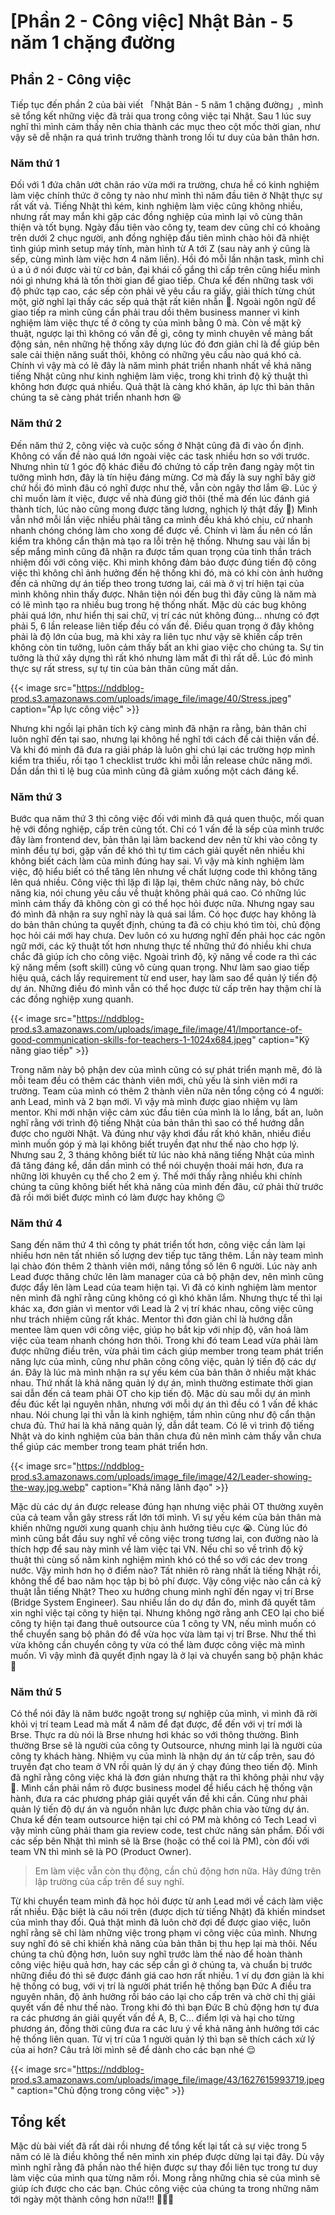 # [Phần 2 - Công việc] Nhật Bản - 5 năm 1 chặng đường

## Phần 2 - Công việc
Tiếp tục đến phần 2 của bài viết 「Nhật Bản - 5 năm 1 chặng đường」, mình sẽ tổng kết những việc đã trải qua trong công việc tại Nhật. Sau 1 lúc suy nghĩ thì mình cảm thấy nên chia thành các mục theo cột mốc thời gian, như vậy sẽ dễ nhận ra quá trình trưởng thành trong lối tư duy của bản thân hơn.

### Năm thứ 1
Đối với 1 đứa chân ướt chân ráo vừa mới ra trường, chưa hề có kinh nghiệm làm việc chính thức ở công ty nào như mình thì năm đầu tiên ở Nhật thực sự rất vất vả. Tiếng Nhật thì kém, kinh nghiệm làm việc cũng không nhiều, nhưng rất may mắn khi gặp các đồng nghiệp của mình lại vô cùng thân thiện và tốt bụng. Ngày đầu tiên vào công ty, team dev cũng chỉ có khoảng trên dưới 2 chục người, anh đồng nghiệp đầu tiên mình chào hỏi đã nhiệt tình giúp mình setup máy tính, màn hình từ A tới Z (sau này anh ý cũng là sếp, cùng mình làm việc hơn 4 năm liền). Hồi đó mỗi lần nhận task, mình chỉ ú a ú ớ nói được vài từ cơ bản, đại khái cố gắng thì cấp trên cũng hiểu mình nói gì nhưng khá là tốn thời gian để giao tiếp. Chưa kể đến những task với độ phức tạp cao, các sếp còn phải vẽ  yêu cầu ra giấy, giải thích từng chút một, giờ nghĩ lại thấy các sếp quả thật rất kiên nhẫn 🤣. Ngoài ngôn ngữ để giao tiếp ra mình cũng cần phải trau dồi thêm business manner vì kinh nghiệm làm việc thực tế ở công ty của mình bằng 0 mà. Còn về mặt kỹ thuật, ngược lại thì không có vấn đề gì, công ty mình chuyên về mảng bất động sản, nên những hệ thống xây dựng lúc đó đơn giản chỉ là để giúp bên sale cải thiện năng suất thôi, không có những yêu cầu nào quá khó cả. Chính vì vậy mà có lẽ đây là năm mình phát triển nhanh nhất về khả năng tiếng Nhật cũng như kinh nghiệm làm việc, trong khi trình độ kỹ thuật thì không hơn được quá nhiều. Quả thật là càng khó khăn, áp lực thì bản thân chúng ta sẽ càng phát triển nhanh hơn 😆

### Năm thứ 2
Đến năm thứ 2, công việc và cuộc sống ở Nhật cũng đã đi vào ổn định. Không có vấn đề nào quá lớn ngoài việc các task nhiều hơn so với trước. Nhưng nhìn từ 1 góc độ khác điều đó chứng tỏ cấp trên đang ngày một tin tưởng mình hơn, đây là tín hiệu đáng mừng. Cơ mà đấy là suy nghĩ bây giờ chứ hồi đó mình đâu có nghĩ được như thế, vẫn còn ngây thơ lắm 😆. Lúc ý chỉ muốn làm ít việc, được về nhà đúng giờ thôi (thế mà đến lúc đánh giá thành tích, lúc nào cũng mong được tăng lương, nghịch lý thật đấy 🤣) Mình vẫn nhớ mỗi lần việc nhiều phải tăng ca mình đều khá khó chịu, cứ nhanh nhanh chóng chóng làm cho xong để được về. Chính vì làm ẩu nên có lần kiểm tra không cẩn thận mà tạo ra lỗi trên hệ thống. Nhưng sau vài lần bị sếp mắng mình cũng đã nhận ra được tầm quan trọng của tinh thần trách nhiệm đối với công việc. Khi mình không đảm bảo được đúng tiến độ công việc thì không chỉ ảnh hưởng đến hệ thống khi đó, mà có khi còn ảnh hưởng đến cả những dự án tiếp theo trong tương lai, cái mà ở vị trí hiện tại của mình không nhìn thấy được. Nhân tiện nói đến bug thì đây cũng là năm mà có lẽ mình tạo ra nhiều bug trong hệ thống nhất. Mặc dù các bug không phải quá lớn, như hiển thị sai chữ, vị trí các nút không đúng... nhưng có đợt phải 5, 6 lần release liên tiếp đều có vấn đề. Điều quan trọng ở đây không phải là độ lớn của bug, mà khi xảy ra liên tục như vậy sẽ khiến cấp trên không còn tin tưởng, luôn cảm thấy bất an khi giao việc cho chúng ta. Sự tin tưởng là thứ xây dựng thì rất khó nhưng làm mất đi thì rất dễ. Lúc đó mình thực sự rất stress, sự tự tin của bản thân cũng mất dần.

{{< image src="https://nddblog-prod.s3.amazonaws.com/uploads/image_file/image/40/Stress.jpeg" caption="Áp lực công việc" >}}

Nhưng khi ngồi lại phân tích kỹ càng mình đã nhận ra rằng, bản thân chỉ luôn nghĩ đến tại sao, nhưng lại không hề nghĩ tới cách để cải thiện vấn đề. Và khi đó mình đã đưa ra giải pháp là luôn ghi chú lại các trường hợp mình kiểm tra thiếu, rồi tạo 1 checklist trước khi mỗi lần release chức năng mới. Dần dần thì tỉ lệ bug của mình cũng đã giảm xuống một cách đáng kể.

### Năm thứ 3
Bước qua năm thứ 3 thì công việc đối với mình đã quá quen thuộc, mối quan hệ với đồng nghiệp, cấp trên cũng tốt. Chỉ có 1 vấn đề là sếp của mình trước đây làm frontend dev, bản thân lại làm backend dev nên từ khi vào công ty mình đều tự bơi, gặp vấn đề khó thì tự tìm cách giải quyết nên nhiều khi không biết cách làm của mình đúng hay sai. Vì vậy mà kinh nghiệm làm việc, độ hiểu biết có thể tăng lên nhưng về chất lượng code thì không tăng lên quá nhiều. Công việc thì lặp đi lặp lại, thêm chức năng này, bỏ chức năng kia, nói chung yêu cầu về thuật không phải quá cao. Có những lúc mình cảm thấy đã không còn gì có thể học hỏi được nữa. Nhưng ngay sau đó mình đã nhận ra suy nghĩ này là quá sai lầm. Có học được hay không là do bản thân chúng ta quyết định, chúng ta đã có chịu khó tìm tòi, chủ động học hỏi cái mới hay chưa. Dev luôn có xu hương nghĩ đến phải học các ngôn ngữ mới, các kỹ thuật tốt hơn nhưng thực tế những thứ đó nhiều khi chưa chắc đã giúp ích cho công việc. Ngoài trình độ, kỹ năng về code ra thì các kỹ năng mềm (soft skill) cũng vô cùng quan trọng. Như làm sao giao tiếp hiệu quả, cách lấy requirement từ end user, hay làm sao để quản lý tiến độ dự án. Những điều đó mình vẫn có thể học được từ cấp trên hay thậm chí là các đồng nghiệp xung quanh.

{{< image src="https://nddblog-prod.s3.amazonaws.com/uploads/image_file/image/41/Importance-of-good-communication-skills-for-teachers-1-1024x684.jpeg" caption="Kỹ năng giao tiếp" >}}

Trong năm này bộ phận dev của mình cũng có sự phát triển mạnh mẽ, đó là mỗi team đều có thêm các thành viên mới, chủ yếu là sinh viên mới ra trường. Team của mình có thêm 2 thành viên nữa nên tổng cộng có 4 người: anh Lead, mình và 2 bạn mới. Vì vậy mà mình được giao nhiệm vụ làm mentor. Khi mới nhận việc cảm xúc đầu tiên của mình là lo lắng, bất an, luôn nghĩ rằng với trình độ tiếng Nhật của bản thân thì sao có thể hướng dẫn được cho người Nhật. Và đúng như vậy khơi đầu rất khó khăn, nhiều điều mình muốn góp ý mà lại không biết truyền đạt như thế nào cho hợp lý. Nhưng sau 2, 3 tháng không biết từ lúc nào khả năng tiếng Nhật của mình đã tăng đáng kể, dần dần mình có thể nói chuyện thoải mái hơn, đưa ra những lời khuyên cụ thể cho 2 em ý. Thế mới thấy rằng nhiều khi chính chúng ta cũng không biết hết khả năng của mình đến đâu, cứ phải thử trước đã rồi mới biết được mình có làm được hay không 😉

### Năm thứ 4
Sang đến năm thứ 4 thì công ty phát triển tốt hơn, công việc cần làm lại nhiều hơn nên tất nhiên số lượng dev tiếp tục tăng thêm. Lần này team mình lại chào đón thêm 2 thành viên mới, nâng tổng số lên 6 người. Lúc này anh Lead được thăng chức lên làm manager của cả bộ phận dev, nên mình cũng được đẩy lên làm Lead của team hiện tại. Vì đã có kinh nghiệm làm mentor nên mình đã nghĩ rằng cũng không có gì khó khăn lắm. Nhưng thực tế thì lại khác xa, đơn giản vì mentor với Lead là 2 vị trí khác nhau, công việc cũng như trách nhiệm cũng rất khác. Mentor thì đơn giản chỉ là hướng dẫn mentee làm quen với công việc, giúp họ bắt kịp với nhịp độ, văn hoá làm việc của team nhanh chóng hơn thôi. Trong khi đó team Lead vừa phải làm được những điều trên, vừa phải tìm cách giúp member trong team phát triển năng lực của mình, cũng như phân công công việc, quản lý tiến độ các dự án. Đây là lúc mà mình nhận ra sự yếu kém của bản thân ở nhiều mặt khác nhau. Thứ nhất là khả năng quản lý dự án, mình thường estimate thời gian sai dẫn đến cả team phải OT cho kịp tiến độ. Mặc dù sau mỗi dự án mình đều đúc kết lại nguyên nhân, nhưng với mỗi dự án thì đều có 1 vấn đề khác nhau. Nói chung lại thì vẫn là kinh nghiệm, tầm nhìn cũng như độ cẩn thận chưa đủ. Thứ hai là khả năng quản lý, dẫn dắt team. Có lẽ vì trình độ tiếng Nhật và do kinh nghiệm của bản thân chưa đủ nên mình cảm thấy vẫn chưa thể giúp các member trong team phát triển hơn.

{{< image src="https://nddblog-prod.s3.amazonaws.com/uploads/image_file/image/42/Leader-showing-the-way.jpg.webp" caption="Khả năng lãnh đạo" >}}

Mặc dù các dự án được release đúng hạn nhưng việc phải OT thường xuyên của cả team vẫn gây stress rất lớn tới mình. Vì sự yếu kém của bản thân mà khiến những người xung quanh chịu ảnh hưởng tiêu cực 😭. Cùng lúc đó mình cũng bắt đầu suy nghĩ về công việc trong tương lai, con đường nào là thích hợp để sau này mình về làm việc tại VN. Nếu chỉ so về trình độ kỹ thuật thì cùng số năm kinh nghiệm mình khó có thể so với các dev trong nước. Vậy mình hơn họ ở điểm nào? Tất nhiên rõ ràng nhất là tiếng Nhật rồi, không thể để bao năm học tập bị bỏ phí được. Vậy công việc nào cần cả kỹ thuật lẫn tiếng Nhật? Theo xu hướng chung mình nghĩ đến ngay vị trí Brse (Bridge System Engineer). Sau nhiều lần do dự đắn đo, mình đã quyết tâm xin nghỉ việc tại công ty hiện tại. Nhưng không ngờ rằng anh CEO lại cho biế công ty hiện tại đang thuê outsource của 1 công ty VN, nếu mình muốn có thể chuyển sang bộ phân đó để vừa học vừa làm tại vị trí Brse. Như thế thì vừa không cần chuyển công ty vừa có thể làm được công việc mà mình muốn. Vì vậy mình đã quyết định ngay là ở lại và chuyển sang bộ phận khác 🤣

### Năm thứ 5
Có thể nói đây là năm bước ngoặt trong sự nghiệp của mình, vì mình đã rời khỏi vị trí team Lead mà mất 4 năm để đạt được, để đến với vị trí mới là Brse. Thực ra dù nói là Brse nhưng hơi khác so với thông thường. Bình thường Brse sẽ là người của công ty Outsource, nhưng mình lại là người của công ty khách hàng. Nhiệm vụ của mình là nhận dự án từ cấp trên, sau đó truyền đạt cho team ở VN rồi quản lý dự án ý chạy đúng theo tiến độ. Mình đã nghĩ rằng công việc khá là đơn giản nhưng thật ra thì không phải như vậy 🥹. Mình cần phải nắm rõ được business model để hiểu cách hệ thống vận hành, đưa ra các phương pháp giải quyết vấn đề khi cần. Cũng như phải quản lý tiến độ dự án và nguồn nhân lực được phân chia vào từng dự án. Chưa kể đến team outsource hiện tại chỉ có PM mà không có Tech Lead vì vậy mình cũng phải tham gia review code, test chức năng sản phẩm. Đối với các sếp bên Nhật thì mình sẽ là Brse (hoặc có thể coi là PM), còn đối với team VN thì mình sẽ là PO (Product Owner).

> Em làm việc vẫn còn thụ động, cần chủ động hơn nữa. Hãy đứng trên lập trường của cấp trên để suy nghĩ.

Từ khi chuyển team mình đã học hỏi được từ anh Lead mới về cách làm việc rất nhiều. Đặc biệt là câu nói trên (được dịch từ tiếng Nhật) đã khiến mindset của mình thay đổi. Quả thật mình đã luôn chờ đợi để được giao việc, luôn nghĩ rằng sẽ chỉ làm những việc trong phạm vi công việc của mình. Nhưng suy nghĩ đó sẽ chỉ khiến khả năng của bản thân bị thu hẹp lại mà thôi. Nếu chúng ta chủ động hơn, luôn suy nghĩ trước làm thế nào để hoàn thành công việc hiệu quả hơn, hay các sếp cần gì ở chúng ta, và chuẩn bị trước những điều đó thì sẽ được đánh giá cao hơn rất nhiều. 1 ví dụ đơn giản là khi hệ thống có bug, với vị trí là người phát triển hệ thống bạn Đức A điều tra nguyên nhân, độ ảnh hưởng rồi báo cáo lại cho cấp trên và chờ chỉ thị giải quyết vấn đề như thế nào. Trong khi đó thì bạn Đức B chủ động hơn tự đưa ra các phương án giải quyết vấn đề A, B, C... điểm lợi và hại cho từng phương án, đồng thời cũng đưa ra các lưu ý về khả năng ảnh hưởng tới các hệ thống liên quan. Từ vị trí của 1 người quản lý thì bạn sẽ thích cách xử lý của ai hơn? Câu trả lời mình sẽ để dành cho các bạn nhé 😌

{{< image src="https://nddblog-prod.s3.amazonaws.com/uploads/image_file/image/43/1627615993719.jpeg" caption="Chủ động trong công việc" >}}
## Tổng kết
Mặc dù bài viết đã rất dài rồi nhưng để tổng kết lại tất cả sự việc trong 5 năm có lẽ là điều không thể nên mình xin phép được dừng lại tại đây. Dù vậy mình nghĩ rằng đã phần nào thể hiện được sự thay đổi liên tục trong tư duy làm việc của mình qua từng năm rồi. Mong rằng những chia sẻ của mình sẽ giúp ích được cho các bạn.
Chúc công việc của chúng ta trong những năm tới ngày một thành công hơn nữa!!! 🤩🤩🤩


